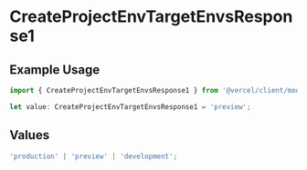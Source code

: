 # CreateProjectEnvTargetEnvsResponse1

## Example Usage

```typescript
import { CreateProjectEnvTargetEnvsResponse1 } from '@vercel/client/models/operations';

let value: CreateProjectEnvTargetEnvsResponse1 = 'preview';
```

## Values

```typescript
'production' | 'preview' | 'development';
```
